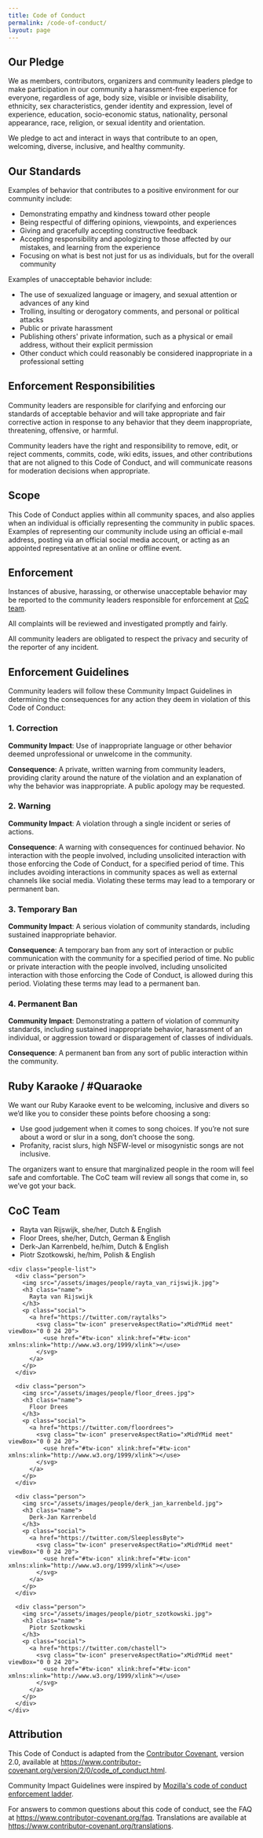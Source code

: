 ```yaml
---
title: Code of Conduct
permalink: /code-of-conduct/
layout: page
---
```


## Our Pledge

We as members, contributors, organizers and community leaders pledge to make participation in our
community a harassment-free experience for everyone, regardless of age, body
size, visible or invisible disability, ethnicity, sex characteristics, gender
identity and expression, level of experience, education, socio-economic status,
nationality, personal appearance, race, religion, or sexual identity
and orientation.

We pledge to act and interact in ways that contribute to an open, welcoming,
diverse, inclusive, and healthy community.

## Our Standards

Examples of behavior that contributes to a positive environment for our
community include:

* Demonstrating empathy and kindness toward other people
* Being respectful of differing opinions, viewpoints, and experiences
* Giving and gracefully accepting constructive feedback
* Accepting responsibility and apologizing to those affected by our mistakes,
  and learning from the experience
* Focusing on what is best not just for us as individuals, but for the
  overall community

Examples of unacceptable behavior include:

* The use of sexualized language or imagery, and sexual attention or
  advances of any kind
* Trolling, insulting or derogatory comments, and personal or political attacks
* Public or private harassment
* Publishing others' private information, such as a physical or email
  address, without their explicit permission
* Other conduct which could reasonably be considered inappropriate in a
  professional setting

## Enforcement Responsibilities

Community leaders are responsible for clarifying and enforcing our standards of
acceptable behavior and will take appropriate and fair corrective action in
response to any behavior that they deem inappropriate, threatening, offensive,
or harmful.

Community leaders have the right and responsibility to remove, edit, or reject
comments, commits, code, wiki edits, issues, and other contributions that are
not aligned to this Code of Conduct, and will communicate reasons for moderation
decisions when appropriate.

## Scope

This Code of Conduct applies within all community spaces, and also applies when
an individual is officially representing the community in public spaces.
Examples of representing our community include using an official e-mail address,
posting via an official social media account, or acting as an appointed
representative at an online or offline event.

## Enforcement

Instances of abusive, harassing, or otherwise unacceptable behavior may be
reported to the community leaders responsible for enforcement at
<a href="mailto:amsrborgs@rubynl.org">CoC team</a>.

All complaints will be reviewed and investigated promptly and fairly.

All community leaders are obligated to respect the privacy and security of the
reporter of any incident.

## Enforcement Guidelines

Community leaders will follow these Community Impact Guidelines in determining
the consequences for any action they deem in violation of this Code of Conduct:

### 1. Correction

**Community Impact**: Use of inappropriate language or other behavior deemed
unprofessional or unwelcome in the community.

**Consequence**: A private, written warning from community leaders, providing
clarity around the nature of the violation and an explanation of why the
behavior was inappropriate. A public apology may be requested.

### 2. Warning

**Community Impact**: A violation through a single incident or series
of actions.

**Consequence**: A warning with consequences for continued behavior. No
interaction with the people involved, including unsolicited interaction with
those enforcing the Code of Conduct, for a specified period of time. This
includes avoiding interactions in community spaces as well as external channels
like social media. Violating these terms may lead to a temporary or
permanent ban.

### 3. Temporary Ban

**Community Impact**: A serious violation of community standards, including
sustained inappropriate behavior.

**Consequence**: A temporary ban from any sort of interaction or public
communication with the community for a specified period of time. No public or
private interaction with the people involved, including unsolicited interaction
with those enforcing the Code of Conduct, is allowed during this period.
Violating these terms may lead to a permanent ban.

### 4. Permanent Ban

**Community Impact**: Demonstrating a pattern of violation of community
standards, including sustained inappropriate behavior,  harassment of an
individual, or aggression toward or disparagement of classes of individuals.

**Consequence**: A permanent ban from any sort of public interaction within
the community.

## Ruby Karaoke / #Quaraoke
We want our Ruby Karaoke event to be welcoming, inclusive and divers so we’d like you to consider these points before choosing a song:

* Use good judgement when it comes to song choices. If you’re not sure about a word or slur in a song, don’t choose the song.
* Profanity, racist slurs, high NSFW-level or misogynistic songs are not inclusive.

The organizers want to ensure that marginalized people in the room will feel safe and comfortable. The CoC team will review all songs that come in, so we’ve got your back.

## CoC Team 
* Rayta van Rijswijk, she/her, Dutch & English
* Floor Drees, she/her, Dutch, German & English
* Derk-Jan Karrenbeld, he/him, Dutch & English
* Piotr Szotkowski, he/him, Polish & English

<section class="section section-dark" id="team">
  <div class="container">

    <div class="people-list">
      <div class="person">
        <img src="/assets/images/people/rayta_van_rijswijk.jpg">
        <h3 class="name">
          Rayta van Rijswijk
        </h3>
        <p class="social">
          <a href="https://twitter.com/raytalks">
            <svg class="tw-icon" preserveAspectRatio="xMidYMid meet" viewBox="0 0 24 20">
              <use href="#tw-icon" xlink:href="#tw-icon" xmlns:xlink="http://www.w3.org/1999/xlink"></use>
            </svg>
          </a>
        </p>
      </div>

      <div class="person">
        <img src="/assets/images/people/floor_drees.jpg">
        <h3 class="name">
          Floor Drees
        </h3>
        <p class="social">
          <a href="https://twitter.com/floordrees">
            <svg class="tw-icon" preserveAspectRatio="xMidYMid meet" viewBox="0 0 24 20">
              <use href="#tw-icon" xlink:href="#tw-icon" xmlns:xlink="http://www.w3.org/1999/xlink"></use>
            </svg>
          </a>
        </p>
      </div>

      <div class="person">
        <img src="/assets/images/people/derk_jan_karrenbeld.jpg">
        <h3 class="name">
          Derk-Jan Karrenbeld
        </h3>
        <p class="social">
          <a href="https://twitter.com/SleeplessByte">
            <svg class="tw-icon" preserveAspectRatio="xMidYMid meet" viewBox="0 0 24 20">
              <use href="#tw-icon" xlink:href="#tw-icon" xmlns:xlink="http://www.w3.org/1999/xlink"></use>
            </svg>
          </a>
        </p>
      </div>

      <div class="person">
        <img src="/assets/images/people/piotr_szotkowski.jpg">
        <h3 class="name">
          Piotr Szotkowski
        </h3>
        <p class="social">
          <a href="https://twitter.com/chastell">
            <svg class="tw-icon" preserveAspectRatio="xMidYMid meet" viewBox="0 0 24 20">
              <use href="#tw-icon" xlink:href="#tw-icon" xmlns:xlink="http://www.w3.org/1999/xlink"></use>
            </svg>
          </a>
        </p>
      </div>
    </div>
  </div>
</section>

## Attribution

This Code of Conduct is adapted from the [Contributor Covenant][homepage],
version 2.0, available at
https://www.contributor-covenant.org/version/2/0/code_of_conduct.html.

Community Impact Guidelines were inspired by [Mozilla's code of conduct
enforcement ladder](https://github.com/mozilla/diversity).

[homepage]: https://www.contributor-covenant.org

For answers to common questions about this code of conduct, see the FAQ at
https://www.contributor-covenant.org/faq. Translations are available at
https://www.contributor-covenant.org/translations.

